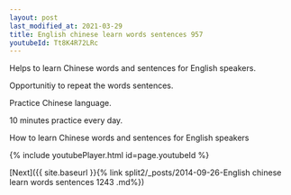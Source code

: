```yaml
---
layout: post
last_modified_at: 2021-03-29
title: English chinese learn words sentences 957 
youtubeId: Tt8K4R72LRc
---
```

 
 
Helps to learn Chinese words and sentences for English speakers.

Opportunitiy to repeat the words sentences. 

Practice Chinese language. 
 
10 minutes practice every day. 
 
How to learn Chinese words and sentences for English speakers 
 
{% include youtubePlayer.html id=page.youtubeId %}
 
 
[Next]({{ site.baseurl }}{% link  split2/_posts/2014-09-26-English chinese learn words sentences 1243 .md%})
 
